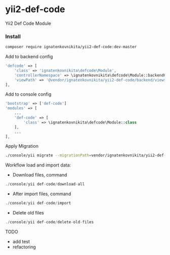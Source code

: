 # yii2-def-code
Yii2 Def Code Module

### Install

```bash
composer require ignatenkovnikita/yii2-def-code:dev-master
```


Add to backend config
```php
'defcode' => [
    'class' => 'ignatenkovnikita\defcode\Module',
    'controllerNamespace' => \ignatenkovnikita\defcode\Module::backendControllerNamespace(),
    'viewPath' => '@vendor/ignatenkovnikita/yii2-def-code/backend/views',
],
```

Add to console config
```php
'bootstrap' => ['def-code']
'modules' => [
    ...
    'def-code' => [
        'class' => \ignatenkovnikita\defcode\Module::class
    ],
    ...
],
```

Apply Migration

```bash
./console/yii migrate --migrationPath=vendor/ignatenkovnikita/yii2-def-code/migrations/  
```

Workflow load and import data:
- Download files, command 
 ```php
./console/yii def-code/download-all
```
- After import files, command
```php
./console/yii def-code/import
```
- Delete old files
```php
./console/yii def-code/delete-old-files
```

TODO
- add test
- refactoring

